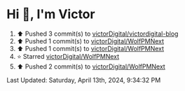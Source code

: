 <h1>Hi 👋, I'm Victor </h1>

<!--RECENT_ACTIVITY:start-->
1. ⬆️ Pushed 3 commit(s) to [victorDigital/victordigital-blog](https://github.com/victorDigital/victordigital-blog)<br>
2. ⬆️ Pushed 1 commit(s) to [victorDigital/WolfPMNext](https://github.com/victorDigital/WolfPMNext)<br>
3. ⬆️ Pushed 1 commit(s) to [victorDigital/WolfPMNext](https://github.com/victorDigital/WolfPMNext)<br>
4. ⭐ Starred [victorDigital/WolfPMNext](https://github.com/victorDigital/WolfPMNext)<br>
5. ⬆️ Pushed 2 commit(s) to [victorDigital/WolfPMNext](https://github.com/victorDigital/WolfPMNext)<br>
<!--RECENT_ACTIVITY:end-->

<!--RECENT_ACTIVITY:last_update-->
Last Updated: Saturday, April 13th, 2024, 9:34:32 PM
<!--RECENT_ACTIVITY:last_update_end-->
